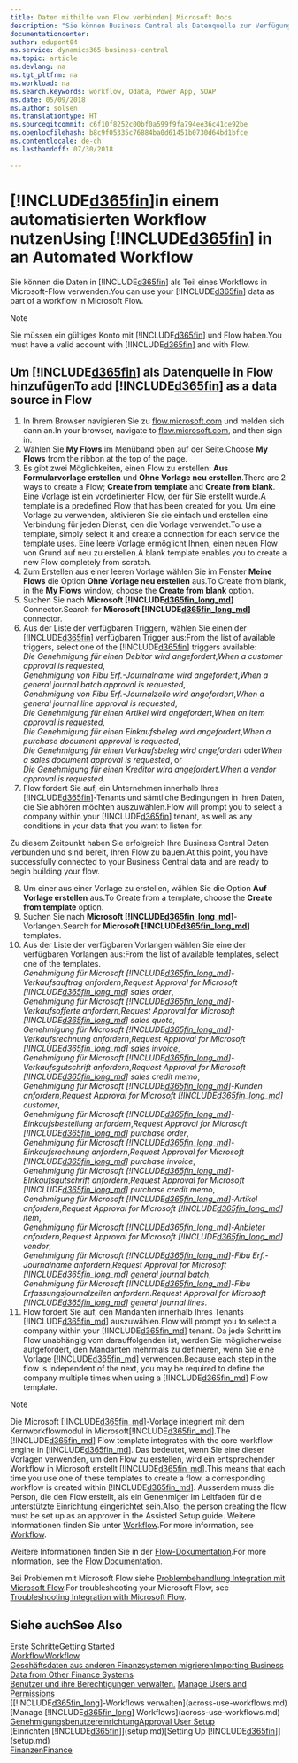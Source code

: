 ```yaml
---
title: Daten mithilfe von Flow verbinden| Microsoft Docs
description: "Sie können Business Central als Datenquelle zur Verfügung stellen und eine OData-URL Ihrer Webdienste festlegen, um eine Geschäfts-App mithilfe einem automatisierten Workflow erstellen."
documentationcenter: 
author: edupont04
ms.service: dynamics365-business-central
ms.topic: article
ms.devlang: na
ms.tgt_pltfrm: na
ms.workload: na
ms.search.keywords: workflow, Odata, Power App, SOAP
ms.date: 05/09/2018
ms.author: solsen
ms.translationtype: HT
ms.sourcegitcommit: c6f10f8252c00bf0a599f9fa794ee36c41ce92be
ms.openlocfilehash: b8c9f05335c76884ba0d61451b0730d64bd1bfce
ms.contentlocale: de-ch
ms.lasthandoff: 07/30/2018

---
```

# <a name="using-included365finincludesd365finmdmd-in-an-automated-workflow"></a><span data-ttu-id="08693-103">[!INCLUDE[d365fin](includes/d365fin_md.md)]in einem automatisierten Workflow nutzen</span><span class="sxs-lookup"><span data-stu-id="08693-103">Using [!INCLUDE[d365fin](includes/d365fin_md.md)] in an Automated Workflow</span></span>
<span data-ttu-id="08693-104">Sie können die Daten in [!INCLUDE[d365fin](includes/d365fin_md.md)] als Teil eines Workflows in Microsoft-Flow verwenden.</span><span class="sxs-lookup"><span data-stu-id="08693-104">You can use your [!INCLUDE[d365fin](includes/d365fin_md.md)] data as part of a workflow in Microsoft Flow.</span></span>  

> [!NOTE]  
>   <span data-ttu-id="08693-105">Sie müssen ein gültiges Konto mit [!INCLUDE[d365fin](includes/d365fin_md.md)] und Flow haben.</span><span class="sxs-lookup"><span data-stu-id="08693-105">You must have a valid account with [!INCLUDE[d365fin](includes/d365fin_md.md)] and with Flow.</span></span>  

## <a name="to-add-included365finincludesd365finmdmd-as-a-data-source-in-flow"></a><span data-ttu-id="08693-106">Um [!INCLUDE[d365fin](includes/d365fin_md.md)] als Datenquelle in Flow hinzufügen</span><span class="sxs-lookup"><span data-stu-id="08693-106">To add [!INCLUDE[d365fin](includes/d365fin_md.md)] as a data source in Flow</span></span>
1. <span data-ttu-id="08693-107">In Ihrem Browser navigieren Sie zu [flow.microsoft.com](https://flow.microsoft.com/en-us/) und melden sich dann an.</span><span class="sxs-lookup"><span data-stu-id="08693-107">In your browser, navigate to [flow.microsoft.com](https://flow.microsoft.com/en-us/), and then sign in.</span></span>
2. <span data-ttu-id="08693-108">Wählen Sie **My Flows** im Menüband oben auf der Seite.</span><span class="sxs-lookup"><span data-stu-id="08693-108">Choose **My Flows** from the ribbon at the top of the page.</span></span>
3. <span data-ttu-id="08693-109">Es gibt zwei Möglichkeiten, einen Flow zu erstellen: **Aus Formularvorlage erstellen** und **Ohne Vorlage neu erstellen**.</span><span class="sxs-lookup"><span data-stu-id="08693-109">There are 2 ways to create a Flow; **Create from template** and **Create from blank**.</span></span> <span data-ttu-id="08693-110">Eine Vorlage ist ein vordefinierter Flow, der für Sie erstellt wurde.</span><span class="sxs-lookup"><span data-stu-id="08693-110">A template is a predefined Flow that has been created for you.</span></span>  <span data-ttu-id="08693-111">Um eine Vorlage zu verwenden, aktivieren Sie sie einfach und erstellen eine Verbindung für jeden Dienst, den die Vorlage verwendet.</span><span class="sxs-lookup"><span data-stu-id="08693-111">To use a template, simply select it and create a connection for each service the template uses.</span></span> <span data-ttu-id="08693-112">Eine leere Vorlage ermöglicht Ihnen, einen neuen Flow von Grund auf neu zu erstellen.</span><span class="sxs-lookup"><span data-stu-id="08693-112">A blank template enables you to create a new Flow completely from scratch.</span></span>
4. <span data-ttu-id="08693-113">Zum Erstellen aus einer leeren Vorlage wählen Sie im Fenster **Meine Flows** die Option **Ohne Vorlage neu erstellen** aus.</span><span class="sxs-lookup"><span data-stu-id="08693-113">To Create from blank, in the **My Flows** window, choose the **Create from blank** option.</span></span>
5. <span data-ttu-id="08693-114">Suchen Sie nach **Microsoft [!INCLUDE[d365fin_long_md](includes/d365fin_long_md.md)]** Connector.</span><span class="sxs-lookup"><span data-stu-id="08693-114">Search for **Microsoft [!INCLUDE[d365fin_long_md](includes/d365fin_long_md.md)]** connector.</span></span>
6. <span data-ttu-id="08693-115">Aus der Liste der verfügbaren Triggern, wählen Sie einen der [!INCLUDE[d365fin](includes/d365fin_md.md)] verfügbaren Trigger aus:</span><span class="sxs-lookup"><span data-stu-id="08693-115">From the list of available triggers, select one of the [!INCLUDE[d365fin](includes/d365fin_md.md)] triggers available:</span></span>  
    <span data-ttu-id="08693-116">*Die Genehmigung für einen Debitor wird angefordert*,</span><span class="sxs-lookup"><span data-stu-id="08693-116">*When a customer approval is requested*,</span></span>  
    <span data-ttu-id="08693-117">*Genehmigung von Fibu Erf.-Journalname wird angefordert*,</span><span class="sxs-lookup"><span data-stu-id="08693-117">*When a general journal batch approval is requested*,</span></span>  
    <span data-ttu-id="08693-118">*Genehmigung von Fibu Erf.-Journalzeile wird angefordert*,</span><span class="sxs-lookup"><span data-stu-id="08693-118">*When a general journal line approval is requested*,</span></span>  
    <span data-ttu-id="08693-119">*Die Genehmigung für einen Artikel wird angefordert*,</span><span class="sxs-lookup"><span data-stu-id="08693-119">*When an item approval is requested*,</span></span>  
    <span data-ttu-id="08693-120">*Die Genehmigung für einen Einkaufsbeleg wird angefordert*,</span><span class="sxs-lookup"><span data-stu-id="08693-120">*When a purchase document approval is requested*,</span></span>  
    <span data-ttu-id="08693-121">*Die Genehmigung für einen Verkaufsbeleg wird angefordert* oder</span><span class="sxs-lookup"><span data-stu-id="08693-121">*When a sales document approval is requested*, or</span></span>  
    <span data-ttu-id="08693-122">*Die Genehmigung für einen Kreditor wird angefordert*.</span><span class="sxs-lookup"><span data-stu-id="08693-122">*When a vendor approval is requested*.</span></span>
7. <span data-ttu-id="08693-123">Flow fordert Sie auf, ein Unternehmen innerhalb Ihres [!INCLUDE[d365fin](includes/d365fin_md.md)]-Tenants und sämtliche Bedingungen in Ihren Daten, die Sie abhören möchten auszuwählen.</span><span class="sxs-lookup"><span data-stu-id="08693-123">Flow will prompt you to select a company within your [!INCLUDE[d365fin](includes/d365fin_md.md)] tenant, as well as any conditions in your data that you want to listen for.</span></span>

<span data-ttu-id="08693-124">Zu diesem Zeitpunkt haben Sie erfolgreich Ihre Business Central Daten verbunden und sind bereit, Ihren Flow zu bauen.</span><span class="sxs-lookup"><span data-stu-id="08693-124">At this point, you have successfully connected to your Business Central data and are ready to begin building your flow.</span></span>

8. <span data-ttu-id="08693-125">Um einer aus einer Vorlage zu erstellen, wählen Sie die Option **Auf Vorlage erstellen** aus.</span><span class="sxs-lookup"><span data-stu-id="08693-125">To Create from a template, choose the **Create from template** option.</span></span>
9. <span data-ttu-id="08693-126">Suchen Sie nach **Microsoft [!INCLUDE[d365fin_long_md](includes/d365fin_long_md.md)]**-Vorlangen.</span><span class="sxs-lookup"><span data-stu-id="08693-126">Search for **Microsoft [!INCLUDE[d365fin_long_md](includes/d365fin_long_md.md)]** templates.</span></span>
10. <span data-ttu-id="08693-127">Aus der Liste der verfügbaren Vorlangen wählen Sie eine der verfügbaren Vorlangen aus:</span><span class="sxs-lookup"><span data-stu-id="08693-127">From the list of available templates, select one of the templates.</span></span>  
    <span data-ttu-id="08693-128">*Genehmigung für Microsoft [!INCLUDE[d365fin_long_md](includes/d365fin_long_md.md)]-Verkaufsauftrag anfordern*,</span><span class="sxs-lookup"><span data-stu-id="08693-128">*Request Approval for Microsoft [!INCLUDE[d365fin_long_md](includes/d365fin_long_md.md)] sales order*,</span></span>  
    <span data-ttu-id="08693-129">*Genehmigung für Microsoft [!INCLUDE[d365fin_long_md](includes/d365fin_long_md.md)]-Verkaufsofferte anfordern*,</span><span class="sxs-lookup"><span data-stu-id="08693-129">*Request Approval for Microsoft [!INCLUDE[d365fin_long_md](includes/d365fin_long_md.md)] sales quote*,</span></span>  
    <span data-ttu-id="08693-130">*Genehmigung für Microsoft [!INCLUDE[d365fin_long_md](includes/d365fin_long_md.md)]-Verkaufsrechnung anfordern*,</span><span class="sxs-lookup"><span data-stu-id="08693-130">*Request Approval for Microsoft [!INCLUDE[d365fin_long_md](includes/d365fin_long_md.md)] sales invoice*,</span></span>  
    <span data-ttu-id="08693-131">*Genehmigung für Microsoft [!INCLUDE[d365fin_long_md](includes/d365fin_long_md.md)]-Verkaufsgutschrift anfordern*,</span><span class="sxs-lookup"><span data-stu-id="08693-131">*Request Approval for Microsoft [!INCLUDE[d365fin_long_md](includes/d365fin_long_md.md)] sales credit memo*,</span></span>  
    <span data-ttu-id="08693-132">*Genehmigung für Microsoft [!INCLUDE[d365fin_long_md](includes/d365fin_long_md.md)]-Kunden anfordern*,</span><span class="sxs-lookup"><span data-stu-id="08693-132">*Request Approval for Microsoft [!INCLUDE[d365fin_long_md](includes/d365fin_long_md.md)] customer*,</span></span>  
    <span data-ttu-id="08693-133">*Genehmigung für Microsoft [!INCLUDE[d365fin_long_md](includes/d365fin_long_md.md)]-Einkaufsbestellung anfordern*,</span><span class="sxs-lookup"><span data-stu-id="08693-133">*Request Approval for Microsoft [!INCLUDE[d365fin_long_md](includes/d365fin_long_md.md)] purchase order*,</span></span>  
    <span data-ttu-id="08693-134">*Genehmigung für Microsoft [!INCLUDE[d365fin_long_md](includes/d365fin_long_md.md)]-Einkaufsrechnung anfordern*,</span><span class="sxs-lookup"><span data-stu-id="08693-134">*Request Approval for Microsoft [!INCLUDE[d365fin_long_md](includes/d365fin_long_md.md)] purchase invoice*,</span></span>  
    <span data-ttu-id="08693-135">*Genehmigung für Microsoft [!INCLUDE[d365fin_long_md](includes/d365fin_long_md.md)]-EInkaufsgutschrift anfordern*,</span><span class="sxs-lookup"><span data-stu-id="08693-135">*Request Approval for Microsoft [!INCLUDE[d365fin_long_md](includes/d365fin_long_md.md)] purchase credit memo*,</span></span>  
    <span data-ttu-id="08693-136">*Genehmigung für Microsoft [!INCLUDE[d365fin_long_md](includes/d365fin_long_md.md)]-Artikel anfordern*,</span><span class="sxs-lookup"><span data-stu-id="08693-136">*Request Approval for Microsoft [!INCLUDE[d365fin_long_md](includes/d365fin_long_md.md)] item*,</span></span>  
    <span data-ttu-id="08693-137">*Genehmigung für Microsoft [!INCLUDE[d365fin_long_md](includes/d365fin_long_md.md)]-Anbieter anfordern*,</span><span class="sxs-lookup"><span data-stu-id="08693-137">*Request Approval for Microsoft [!INCLUDE[d365fin_long_md](includes/d365fin_long_md.md)] vendor*,</span></span>  
    <span data-ttu-id="08693-138">*Genehmigung für Microsoft [!INCLUDE[d365fin_long_md](includes/d365fin_long_md.md)]-Fibu Erf.-Journalname anfordern*,</span><span class="sxs-lookup"><span data-stu-id="08693-138">*Request Approval for Microsoft [!INCLUDE[d365fin_long_md](includes/d365fin_long_md.md)] general journal batch*,</span></span>  
    <span data-ttu-id="08693-139">*Genehmigung für Microsoft [!INCLUDE[d365fin_long_md](includes/d365fin_long_md.md)]-Fibu Erfassungsjournalzeilen anfordern*.</span><span class="sxs-lookup"><span data-stu-id="08693-139">*Request Approval for Microsoft [!INCLUDE[d365fin_long_md](includes/d365fin_long_md.md)] general journal lines*.</span></span>  
11. <span data-ttu-id="08693-140">Flow fordert Sie auf, den Mandanten innerhalb Ihres Tenants [!INCLUDE[d365fin_md](includes/d365fin_md.md)] auszuwählen.</span><span class="sxs-lookup"><span data-stu-id="08693-140">Flow will prompt you to select a company within your [!INCLUDE[d365fin_md](includes/d365fin_md.md)] tenant.</span></span> <span data-ttu-id="08693-141">Da jede Schritt im Flow unabhängig vom darauffolgenden ist, werden Sie möglicherweise aufgefordert, den Mandanten mehrmals zu definieren, wenn Sie eine Vorlage [!INCLUDE[d365fin_md](includes/d365fin_md.md)] verwenden.</span><span class="sxs-lookup"><span data-stu-id="08693-141">Because each step in the flow is independent of the next, you may be required to define the company multiple times when using a [!INCLUDE[d365fin_md](includes/d365fin_md.md)] Flow template.</span></span>

> [!NOTE]  
> <span data-ttu-id="08693-142">Die Microsoft [!INCLUDE[d365fin_md](includes/d365fin_md.md)]-Vorlage integriert mit dem Kernworkflowmodul in Microsoft[!INCLUDE[d365fin_md](includes/d365fin_md.md)].</span><span class="sxs-lookup"><span data-stu-id="08693-142">The [!INCLUDE[d365fin_md](includes/d365fin_md.md)] Flow template integrates with the core workflow engine in [!INCLUDE[d365fin_md](includes/d365fin_md.md)].</span></span> <span data-ttu-id="08693-143">Das bedeutet, wenn Sie eine dieser Vorlagen verwenden, um den Flow zu erstellen, wird ein entsprechender Workflow in Microsoft erstellt [!INCLUDE[d365fin_md](includes/d365fin_md.md)].</span><span class="sxs-lookup"><span data-stu-id="08693-143">This means that each time you use one of these templates to create a flow, a corresponding workflow is created within [!INCLUDE[d365fin_md](includes/d365fin_md.md)].</span></span> <span data-ttu-id="08693-144">Ausserdem muss die Person, die den Flow erstellt, als ein Genehmiger im Leitfaden für die unterstützte Einrichtung eingerichtet sein.</span><span class="sxs-lookup"><span data-stu-id="08693-144">Also, the person creating the flow must be set up as an approver in the Assisted Setup guide.</span></span> <span data-ttu-id="08693-145">Weitere Informationen finden Sie unter [Workflow](across-workflow.md).</span><span class="sxs-lookup"><span data-stu-id="08693-145">For more information, see [Workflow](across-workflow.md).</span></span>

<span data-ttu-id="08693-146">Weitere Informationen finden Sie in der [Flow-Dokumentation](https://docs.microsoft.com/en-us/flow/getting-started).</span><span class="sxs-lookup"><span data-stu-id="08693-146">For more information, see the [Flow Documentation](https://docs.microsoft.com/en-us/flow/getting-started).</span></span>

<span data-ttu-id="08693-147">Bei Problemen mit Microsoft Flow siehe [Problembehandlung Integration mit Microsoft Flow](across-troubleshooting-how-use-financials-data-source-flow.md).</span><span class="sxs-lookup"><span data-stu-id="08693-147">For troubleshooting your Microsoft Flow, see [Troubleshooting Integration with Microsoft Flow](across-troubleshooting-how-use-financials-data-source-flow.md).</span></span>

## <a name="see-also"></a><span data-ttu-id="08693-148">Siehe auch</span><span class="sxs-lookup"><span data-stu-id="08693-148">See Also</span></span>
[<span data-ttu-id="08693-149">Erste Schritte</span><span class="sxs-lookup"><span data-stu-id="08693-149">Getting Started</span></span>](product-get-started.md)  
[<span data-ttu-id="08693-150">Workflow</span><span class="sxs-lookup"><span data-stu-id="08693-150">Workflow</span></span>](across-workflow.md)  
[<span data-ttu-id="08693-151">Geschäftsdaten aus anderen Finanzsystemen migrieren</span><span class="sxs-lookup"><span data-stu-id="08693-151">Importing Business Data from Other Finance Systems</span></span>](across-import-data-configuration-packages.md)  
<span data-ttu-id="08693-152">[Benutzer und ihre Berechtigungen verwalten.](ui-how-users-permissions.md) </span><span class="sxs-lookup"><span data-stu-id="08693-152">[Manage Users and Permissions](ui-how-users-permissions.md) </span></span>  
<span data-ttu-id="08693-153">[[!INCLUDE[d365fin_long](includes/d365fin_long_md.md)]-Workflows verwalten](across-use-workflows.md)</span><span class="sxs-lookup"><span data-stu-id="08693-153">[Manage [!INCLUDE[d365fin_long](includes/d365fin_long_md.md)] Workflows](across-use-workflows.md)</span></span>  
[<span data-ttu-id="08693-154">Genehmigungsbenutzereinrichtung</span><span class="sxs-lookup"><span data-stu-id="08693-154">Approval User Setup</span></span>](across-how-to-set-up-approval-users.md)  
<span data-ttu-id="08693-155">[Einrichten [!INCLUDE[d365fin](includes/d365fin_md.md)]](setup.md)</span><span class="sxs-lookup"><span data-stu-id="08693-155">[Setting Up [!INCLUDE[d365fin](includes/d365fin_md.md)]](setup.md)</span></span>  
[<span data-ttu-id="08693-156">Finanzen</span><span class="sxs-lookup"><span data-stu-id="08693-156">Finance</span></span>](finance.md)  

